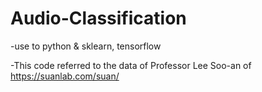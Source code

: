 # Audio-Classification
-use to python & sklearn, tensorflow

-This code referred to the data of Professor Lee Soo-an of https://suanlab.com/suan/
